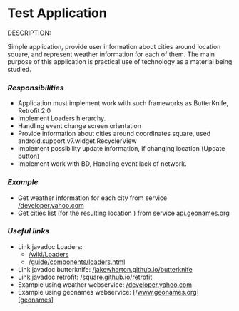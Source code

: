 # Test Application
  DESCRIPTION: 
  
  Simple application, provide user information about cities around location square, and represent weather information for each of them. The main  purpose  of this application is  practical use of technology as a material being studied.
  
### *Responsibilities*
- Application must implement work with such frameworks as ButterKnife, Retrofit 2.0
- Implement Loaders hierarchy.
- Handling event change screen orientation
-  Provide information about cities around coordinates square, used android.support.v7.widget.RecyclerView
-  Implement possibility update information, if changing location (Update button)
-  Implement work with BD, Handling event lack of network.

### *Example*
- Get weather information for each city from service [/developer.yahoo.com][yahoo]
- Get cities list (for the resulting location ) from service [api.geonames.org][geonames]

[yahoo]:<https://developer.yahoo.com/yql/>
[geonames]:<http://api.geonames.org>

### *Useful links*
- Link javadoc Loaders: 
   - [/wiki/Loaders][loaders] 
   - [/guide/components/loaders.html][loader]
- Link  javadoc butterknife:  [/jakewharton.github.io/butterknife][butterknife]
- Link javadoc retrofit: [/square.github.io/retrofit][retrofit]
- Example using  weather webservice: [/developer.yahoo.com][weather]
- Example using geonames webservice:  [/www.geonames.org][geonames]

[loaders]:<https://github.com/ArtemMikhaylov/my_android_notes/wiki/Loaders>
[loader]:<https://developer.android.com/guide/components/loaders.html>
[butterknife]:<http://jakewharton.github.io/butterknife/>
[retrofit]:<http://square.github.io/retrofit/>
[weather]:<https://developer.yahoo.com/yql/>
[geonames]:<http://www.geonames.org/export/JSONwebservices.html#citiesJSON>







